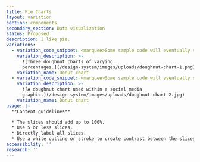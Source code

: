 ```yaml
---
title: Pie Charts
layout: variation
section: components
secondary_section: Data visualization
status: Proposed
description: I like pie.
variations:
  - variation_code_snippet: <marquee>Some sample code will eventually show up here.</marquee>
    variation_description: >-
      ![Three doughnut charts of varying
      percentages.](/design-system/images/uploads/doughnut-chart-1.png)
    variation_name: Donut chart
  - variation_code_snippet: <marquee>Some sample code will eventually show up here.</marquee>
    variation_description: >-
      ![A doughnut chart used within a social media
      graphic.](/design-system/images/uploads/doughnut-chart-2.jpg)
    variation_name: Donut chart
usage: |-
  **Content guidelines**

  * The slices should add up to 100%.
  * Use 5 or less slices.
  * Directly label all slices.
  * Use a white outline or stroke to create contrast between the slices.
accessibility: ''
research: ''
---
```



